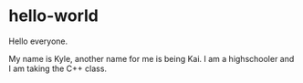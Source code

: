 # hello-world

Hello everyone. 

My name is Kyle, another name for me is being Kai. I am a highschooler and I am taking the C++ class. 
